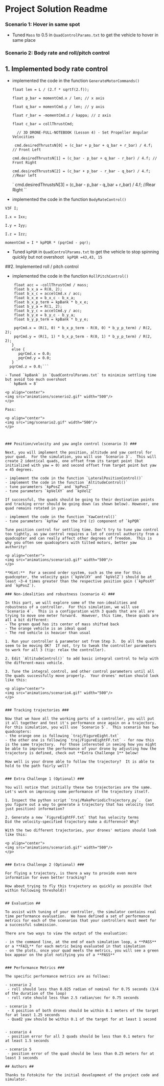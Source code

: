# Project Solution Readme #

### Scenario 1: Hover in same spot ###

- Tuned `Mass` to 0.5 in `QuadControlParams.txt` to get the vehicle to hover in same place


### Scenario 2: Body rate and roll/pitch control ###


## 1. Implemented body rate control

 - implemented the code in the function `GenerateMotorCommands()`
 
   `float len = L / (2.f * sqrtf(2.f));   `
  
   `float p_bar = momentCmd.x / len; // x axis  ` 

   `float q_bar = momentCmd.y / len; // y axis `
     
   `float r_bar = -momentCmd.z / kappa; // z axis `
     
    `float c_bar = collThrustCmd; `

   `  // 3D DRONE-FULL-NOTEBOOK (Lesson 4) - Set Propeller Angular Velocities`
   
    ` cmd.desiredThrustsN[0] = (c_bar + p_bar + q_bar + r_bar) / 4.f;  // Front Left`
    
    ` cmd.desiredThrustsN[1] = (c_bar - p_bar + q_bar - r_bar) / 4.f; // Front Right  ` 
    
    ` cmd.desiredThrustsN[2] = (c_bar + p_bar - r_bar - q_bar) / 4.f; //Rear left ` 
    
    ` cmd.desiredThrustsN[3] = (c_bar - p_bar - q_bar + r_bar) / 4.f; //Rear Right   ``

 - implemented the code in the function `BodyRateControl()`
 
  `V3F I; `
  
   `I.x = Ixx; `
   
   `I.y = Iyy; `
   
   `I.z = Izz; `
   
   `momentCmd = I * kpPQR * (pqrCmd - pqr);`

 - Tuned `kpPQR` in `QuadControlParams.txt` to get the vehicle to stop spinning quickly but not overshoot
  ` kpPQR =43,43, 15`

##2. Implemented roll / pitch control

 - implemented the code in the function `RollPitchControl()`
 
  ```if (collThrustCmd > 0) {
      float acc = -collThrustCmd / mass;
      float b_x_a = R(0, 2);
      float b_x_c = accelCmd.x / acc;
      float b_x_e = b_x_c - b_x_a;
      float b_x_p_term = kpBank * b_x_e; 
      float b_y_a = R(1, 2);
      float b_y_c = accelCmd.y / acc;
      float b_y_e = b_y_c - b_y_a;
      float b_y_p_term = kpBank * b_y_e; 

      pqrCmd.x = (R(1, 0) * b_x_p_term - R(0, 0) * b_y_p_term) / R(2, 2); 
      pqrCmd.y = (R(1, 1) * b_x_p_term - R(0, 1) * b_y_p_term) / R(2, 2); 
     } 
     else { 
        pqrCmd.x = 0.0; 
        pqrCmd.y = 0.0; 
     } `
    pqrCmd.z = 0.0;```  

 - Tuned `kpBank` in `QuadControlParams.txt` to minimize settling time but avoid too much overshoot
    ` kpBank = 8`

<p align="center">
<img src="animations/scenerio2.gif" width="500"/>
</p>

Pass:

<p align="center">
<img src="img/scenario2.gif" width="500"/>
</p>



### Position/velocity and yaw angle control (scenario 3) ###

Next, you will implement the position, altitude and yaw control for your quad.  For the simulation, you will use `Scenario 3`.  This will create 2 identical quads, one offset from its target point (but initialized with yaw = 0) and second offset from target point but yaw = 45 degrees.

 - implement the code in the function `LateralPositionControl()`
 - implement the code in the function `AltitudeControl()`
 - tune parameters `kpPosZ` and `kpPosZ`
 - tune parameters `kpVelXY` and `kpVelZ`

If successful, the quads should be going to their destination points and tracking error should be going down (as shown below). However, one quad remains rotated in yaw.

 - implement the code in the function `YawControl()`
 - tune parameters `kpYaw` and the 3rd (z) component of `kpPQR`

Tune position control for settling time. Don’t try to tune yaw control too tightly, as yaw control requires a lot of control authority from a quadcopter and can really affect other degrees of freedom.  This is why you often see quadcopters with tilted motors, better yaw authority!

<p align="center">
<img src="animations/scenario3.gif" width="500"/>
</p>

**Hint:**  For a second order system, such as the one for this quadcopter, the velocity gain (`kpVelXY` and `kpVelZ`) should be at least ~3-4 times greater than the respective position gain (`kpPosXY` and `kpPosZ`).

### Non-idealities and robustness (scenario 4) ###

In this part, we will explore some of the non-idealities and robustness of a controller.  For this simulation, we will use `Scenario 4`.  This is a configuration with 3 quads that are all are trying to move one meter forward.  However, this time, these quads are all a bit different:
 - The green quad has its center of mass shifted back
 - The orange vehicle is an ideal quad
 - The red vehicle is heavier than usual

1. Run your controller & parameter set from Step 3.  Do all the quads seem to be moving OK?  If not, try to tweak the controller parameters to work for all 3 (tip: relax the controller).

2. Edit `AltitudeControl()` to add basic integral control to help with the different-mass vehicle.

3. Tune the integral control, and other control parameters until all the quads successfully move properly.  Your drones' motion should look like this:

<p align="center">
<img src="animations/scenario4.gif" width="500"/>
</p>


### Tracking trajectories ###

Now that we have all the working parts of a controller, you will put it all together and test it's performance once again on a trajectory.  For this simulation, you will use `Scenario 5`.  This scenario has two quadcopters:
 - the orange one is following `traj/FigureEight.txt`
 - the other one is following `traj/FigureEightFF.txt` - for now this is the same trajectory.  For those interested in seeing how you might be able to improve the performance of your drone by adjusting how the trajectory is defined, check out **Extra Challenge 1** below!

How well is your drone able to follow the trajectory?  It is able to hold to the path fairly well?


### Extra Challenge 1 (Optional) ###

You will notice that initially these two trajectories are the same. Let's work on improving some performance of the trajectory itself.

1. Inspect the python script `traj/MakePeriodicTrajectory.py`.  Can you figure out a way to generate a trajectory that has velocity (not just position) information?

2. Generate a new `FigureEightFF.txt` that has velocity terms
Did the velocity-specified trajectory make a difference? Why?

With the two different trajectories, your drones' motions should look like this:

<p align="center">
<img src="animations/scenario5.gif" width="500"/>
</p>


### Extra Challenge 2 (Optional) ###

For flying a trajectory, is there a way to provide even more information for even better tracking?

How about trying to fly this trajectory as quickly as possible (but within following threshold)!


## Evaluation ##

To assist with tuning of your controller, the simulator contains real time performance evaluation.  We have defined a set of performance metrics for each of the scenarios that your controllers must meet for a successful submission.

There are two ways to view the output of the evaluation:

 - in the command line, at the end of each simulation loop, a **PASS** or a **FAIL** for each metric being evaluated in that simulation
 - on the plots, once your quad meets the metrics, you will see a green box appear on the plot notifying you of a **PASS**


### Performance Metrics ###

The specific performance metrics are as follows:

 - scenario 2
   - roll should less than 0.025 radian of nominal for 0.75 seconds (3/4 of the duration of the loop)
   - roll rate should less than 2.5 radian/sec for 0.75 seconds

 - scenario 3
   - X position of both drones should be within 0.1 meters of the target for at least 1.25 seconds
   - Quad2 yaw should be within 0.1 of the target for at least 1 second


 - scenario 4
   - position error for all 3 quads should be less than 0.1 meters for at least 1.5 seconds

 - scenario 5
   - position error of the quad should be less than 0.25 meters for at least 3 seconds

## Authors ##

Thanks to Fotokite for the initial development of the project code and simulator.
